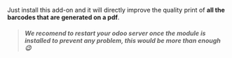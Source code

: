 Just install this add-on and it will directly improve the quality print of **all the barcodes that are generated on a pdf**.

> ##### We recomend to restart your odoo server once the module is installed to prevent any problem, this would be more than enough 😉
